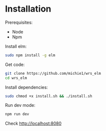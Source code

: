 # Installation

Prerequisites: 
 * Node 
 * Npm 

Install elm:

```sh
sudo npm install -g elm
```

Get code:

```sh
git clone https://github.com/michie1/wrs_elm
cd wrs_elm
```

Install dependencies:

```sh
sudo chmod +x install.sh && ./install.sh
```

Run dev mode:

```sh
npm run dev
```

Check [http://localhost:8080](http://localhost:8080)

